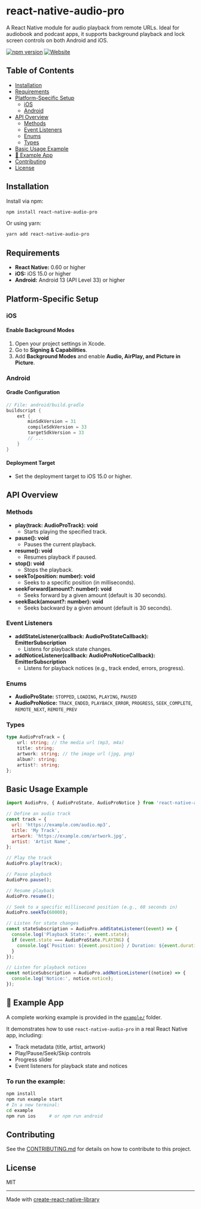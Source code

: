 # react-native-audio-pro

A React Native module for audio playback from remote URLs. Ideal for audiobook and podcast apps, it supports background playback and lock screen controls on both Android and iOS.

[![npm version](https://img.shields.io/npm/v/react-native-audio-pro)](https://www.npmjs.com/package/react-native-audio-pro)
[![Website](https://img.shields.io/badge/Website-rnap.dev-blue?logo=react)](https://rnap.dev)

## Table of Contents

- [Installation](#installation)
- [Requirements](#requirements)
- [Platform-Specific Setup](#platform-specific-setup)
  - [iOS](#ios)
  - [Android](#android)
- [API Overview](#api-overview)
  - [Methods](#methods)
  - [Event Listeners](#event-listeners)
  - [Enums](#enums)
  - [Types](#types)
- [Basic Usage Example](#basic-usage-example)
- [📱 Example App](#-example-app)
- [Contributing](#contributing)
- [License](#license)

## Installation

Install via npm:

```bash
npm install react-native-audio-pro
```

Or using yarn:

```bash
yarn add react-native-audio-pro
```

## Requirements

- **React Native:** 0.60 or higher
- **iOS:** iOS 15.0 or higher
- **Android:** Android 13 (API Level 33) or higher

## Platform-Specific Setup

### iOS

#### Enable Background Modes

1. Open your project settings in Xcode.
2. Go to **Signing & Capabilities**.
3. Add **Background Modes** and enable **Audio, AirPlay, and Picture in Picture**.

### Android

#### Gradle Configuration

```gradle
// File: android/build.gradle
buildscript {
    ext {
        minSdkVersion = 31
        compileSdkVersion = 33
        targetSdkVersion = 33
        // ...
    }
}
```

#### Deployment Target

- Set the deployment target to iOS 15.0 or higher.

## API Overview

### Methods

- **play(track: AudioProTrack): void**
  - Starts playing the specified track.
- **pause(): void**
  - Pauses the current playback.
- **resume(): void**
  - Resumes playback if paused.
- **stop(): void**
  - Stops the playback.
- **seekTo(position: number): void**
  - Seeks to a specific position (in milliseconds).
- **seekForward(amount?: number): void**
  - Seeks forward by a given amount (default is 30 seconds).
- **seekBack(amount?: number): void**
  - Seeks backward by a given amount (default is 30 seconds).

### Event Listeners

- **addStateListener(callback: AudioProStateCallback): EmitterSubscription**
  - Listens for playback state changes.
- **addNoticeListener(callback: AudioProNoticeCallback): EmitterSubscription**
  - Listens for playback notices (e.g., track ended, errors, progress).

### Enums

- **AudioProState:** `STOPPED`, `LOADING`, `PLAYING`, `PAUSED`
- **AudioProNotice:** `TRACK_ENDED`, `PLAYBACK_ERROR`, `PROGRESS`, `SEEK_COMPLETE`, `REMOTE_NEXT`, `REMOTE_PREV`

### Types

```typescript
type AudioProTrack = {
    url: string; // the media url (mp3, m4a)
    title: string;
    artwork: string; // the image url (jpg, png)
    album?: string;
    artist?: string;
};
```

## Basic Usage Example

```javascript
import AudioPro, { AudioProState, AudioProNotice } from 'react-native-audio-pro';

// Define an audio track
const track = {
  url: 'https://example.com/audio.mp3',
  title: 'My Track',
  artwork: 'https://example.com/artwork.jpg',
  artist: 'Artist Name',
};

// Play the track
AudioPro.play(track);

// Pause playback
AudioPro.pause();

// Resume playback
AudioPro.resume();

// Seek to a specific millisecond position (e.g., 60 seconds in)
AudioPro.seekTo(60000);

// Listen for state changes
const stateSubscription = AudioPro.addStateListener((event) => {
  console.log('Playback State:', event.state);
  if (event.state === AudioProState.PLAYING) {
    console.log(`Position: ${event.position} / Duration: ${event.duration}`);
  }
});

// Listen for playback notices
const noticeSubscription = AudioPro.addNoticeListener((notice) => {
  console.log('Notice:', notice.notice);
});
```

## 📱 Example App

A complete working example is provided in the [`example/`](./example) folder.

It demonstrates how to use `react-native-audio-pro` in a real React Native app, including:

- Track metadata (title, artist, artwork)
- Play/Pause/Seek/Skip controls
- Progress slider
- Event listeners for playback state and notices

### To run the example:

```bash
npm install
npm run example start
# In a new terminal:
cd example
npm run ios     # or npm run android
```

## Contributing

See the [CONTRIBUTING.md](CONTRIBUTING.md) for details on how to contribute to this project.

## License

MIT

---

Made with [create-react-native-library](https://github.com/callstack/react-native-builder-bob)
